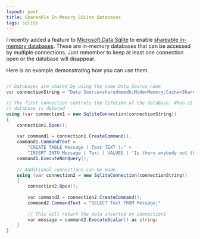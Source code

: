 ```yaml
---
layout: post
title: Shareable In-Memory SQLite Databases
tags: sqlite
---
```


I recently added a feature to [Microsoft.Data.Sqlite][1] to enable [shareable in-memory databases][2]. These are in-memory
databases that can be accessed by multiple connections. Just remember to keep at least one connection open or the database will
disappear.

Here is an example demonstrating how you can use them.

```csharp

// Databases are shared by using the same Data Source name
var connectionString = "Data Source=sharedmemdb;Mode=Memory;Cache=Shared";

// The first connection controls the lifetime of the database. When it's closed, the
// database is deleted
using (var connection1 = new SqliteConnection(connectionString))
{
    connection1.Open();
    
    var command1 = connection1.CreateCommand();
    command1.CommandText =
        "CREATE TABLE Message ( Text TEXT );" +
        "INSERT INTO Message ( Text ) VALUES ( 'Is there anybody out there?' );";
    command1.ExecuteNonQuery();
    
    // Additional connections can be made
    using (var connection2 = new SqliteConnection(connectionString))
    {
        connection2.Open();
        
        var command2 = connection2.CreateCommand();
        command2.CommandText = "SELECT Text FROM Message;"
        
        // This will return the data inserted on connection1
        var message = command2.ExecuteScalar() as string;        
    }
}
```


  [1]: https://github.com/aspnet/Microsoft.Data.Sqlite
  [2]: https://www.sqlite.org/inmemorydb.html#sharedmemdb
